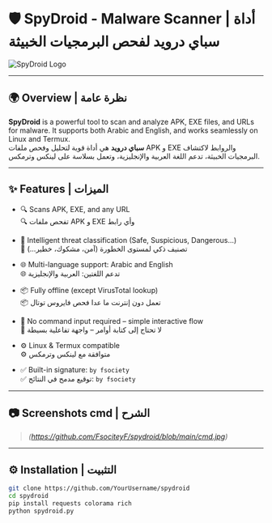 # 🛡️ SpyDroid - Malware Scanner | أداة سباي درويد لفحص البرمجيات الخبيثة

![SpyDroid Logo](tools.jpg)  


---

## 🌍 Overview | نظرة عامة

**SpyDroid** is a powerful tool to scan and analyze APK, EXE files, and URLs for malware. It supports both Arabic and English, and works seamlessly on Linux and Termux.  
**سباي درويد** هي أداة قوية لتحليل وفحص ملفات APK و EXE والروابط لاكتشاف البرمجيات الخبيثة، تدعم اللغة العربية والإنجليزية، وتعمل بسلاسة على لينكس وترمكس.

---

## ✨ Features | الميزات

- 🔍 Scans APK, EXE, and any URL  
  🔍 تفحص ملفات APK و EXE وأي رابط

- 🧠 Intelligent threat classification (Safe, Suspicious, Dangerous...)  
  🧠 تصنيف ذكي لمستوى الخطورة (آمن، مشكوك، خطير...)

- 🌐 Multi-language support: Arabic and English  
  🌐 تدعم اللغتين: العربية والإنجليزية

- 📦 Fully offline (except VirusTotal lookup)  
  📦 تعمل دون إنترنت ما عدا فحص فايروس توتال

- 🧾 No command input required – simple interactive flow  
  🧾 لا تحتاج إلى كتابة أوامر – واجهة تفاعلية بسيطة

- ⚙️ Linux & Termux compatible  
  ⚙️ متوافقة مع لينكس وترمكس

- ✅ Built-in signature: `by fsociety`  
  ✅ توقيع مدمج في النتائج: `by fsociety`

---

## 📷 Screenshots cmd | الشرح

> *(https://github.com/FsociteyF/spydroid/blob/main/cmd.jpg)*  


---

## ⚙️ Installation | التثبيت

```bash
git clone https://github.com/YourUsername/spydroid
cd spydroid
pip install requests colorama rich
python spydroid.py
